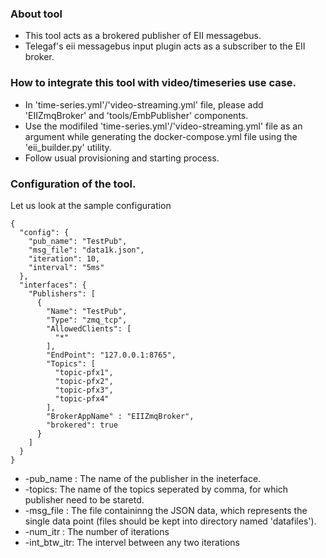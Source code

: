 ### About tool
- This tool acts as a brokered publisher of EII messagebus.
- Telegaf's eii messagebus input plugin acts as a subscriber to the EII broker.

### How to integrate this tool with video/timeseries use case.
- In 'time-series.yml'/'video-streaming.yml' file, please add 'EIIZmqBroker' and 'tools/EmbPublisher' components.
- Use the modifiled  'time-series.yml'/'video-streaming.yml' file as an argument while generating the docker-compose.yml file using the 'eii_builder.py' utility.
- Follow usual provisioning and starting process.

### Configuration of the tool.
Let us look at the sample configuration
```
{
  "config": {
    "pub_name": "TestPub",
    "msg_file": "data1k.json",
    "iteration": 10,
    "interval": "5ms"
  },
  "interfaces": {
    "Publishers": [
      {
        "Name": "TestPub",
        "Type": "zmq_tcp",
        "AllowedClients": [
          "*"
        ],
        "EndPoint": "127.0.0.1:8765",
        "Topics": [
          "topic-pfx1",
          "topic-pfx2",
          "topic-pfx3",
          "topic-pfx4"
        ],
        "BrokerAppName" : "EIIZmqBroker",
        "brokered": true
      }
    ]
  }
}

```
- -pub_name : The name of the publisher in the ineterface.
- -topics: The name of the topics seperated by comma, for which publisher need to be staretd.
- -msg_file : The file containinng the JSON data, which represents the single data point (files should be kept into directory named 'datafiles').
- -num_itr : The number of iterations
- -int_btw_itr: The intervel between any two iterations

